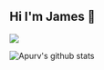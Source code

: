## Hi I'm James 👋


<p align="left">
  <img src="https://skillicons.dev/icons?i=js,react,nextjs,ts,tailwind,nodejs,express,supabase,postgres,php,mysql,git,github,linux,supabase,html,css" />
</p>

![Apurv's github stats](https://github-readme-stats.vercel.app/api?username=jamesjimenezzz&show_icons=true)  
